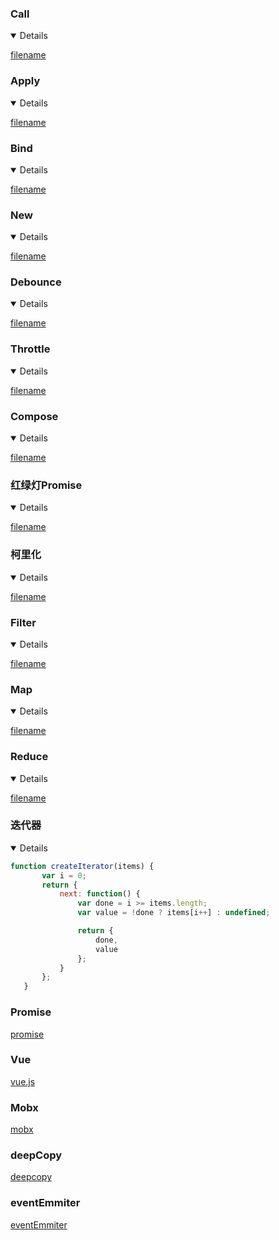 ### Call

<details open>

[filename](../js/call.js ':include :type=code')

</details>

### Apply

<details open>

[filename](../js/apply.js ':include :type=code')

</details>

### Bind

<details open>

[filename](../js/bind.js ':include :type=code')

</details>

### New

<details open>

[filename](../js/new.js ':include :type=code')

</details>

### Debounce

<details open>

[filename](../js/debounce.js ':include :type=code')

</details>

### Throttle

<details open>

[filename](../js/throttle.js ':include :type=code')

</details>

### Compose

<details open>

[filename](../js/compose.js ':include :type=code')

</details>

### 红绿灯Promise

<details open>

[filename](../js/red-green-yellow.js ':include :type=code')

</details>

### 柯里化

<details open>

[filename](../js/currying.js ':include :type=code')

</details>

### Filter

<details open>

[filename](../js/filter.js ':include :type=code')

</details>

### Map

<details open>

[filename](../js/map.js ':include :type=code')

</details>

### Reduce

<details open>

[filename](../js/reduce.js ':include :type=code')

</details>

### 迭代器

<details open>

```js
function createIterator(items) {
       var i = 0;
       return {
           next: function() {
               var done = i >= items.length;
               var value = !done ? items[i++] : undefined;

               return {
                   done,
                   value
               };
           }
       };
   }
```

</details>

### Promise

[promise](https://zhenglin.vip/js/promise.js)

### Vue

[vue.js](https://zhenglin.vip/js/vue.js)

### Mobx

[mobx](https://zhenglin.vip/js/mobx.js)

### deepCopy

[deepcopy](https://zhenglin.vip/js/deepcopy.js)

### eventEmmiter

[eventEmmiter](https://zhenglin.vip/js/eventEmmiter.js)
